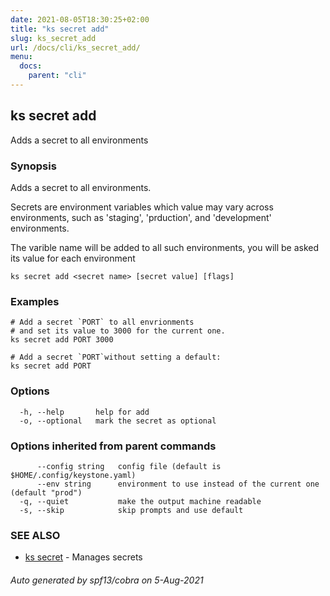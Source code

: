 ```yaml
---
date: 2021-08-05T18:30:25+02:00
title: "ks secret add"
slug: ks_secret_add
url: /docs/cli/ks_secret_add/
menu:
  docs:
    parent: "cli"
---
```

## ks secret add

Adds a secret to all environments

### Synopsis

Adds a secret to all environments.

Secrets are environment variables which value may vary
across environments, such as 'staging', 'prduction',
and 'development' environments.

The varible name will be added to all such environments,
you will be asked its value for each environment


```
ks secret add <secret name> [secret value] [flags]
```

### Examples

```
# Add a secret `PORT` to all envrionments
# and set its value to 3000 for the current one.
ks secret add PORT 3000

# Add a secret `PORT`without setting a default:
ks secret add PORT
```

### Options

```
  -h, --help       help for add
  -o, --optional   mark the secret as optional
```

### Options inherited from parent commands

```
      --config string   config file (default is $HOME/.config/keystone.yaml)
      --env string      environment to use instead of the current one (default "prod")
  -q, --quiet           make the output machine readable
  -s, --skip            skip prompts and use default
```

### SEE ALSO

* [ks secret](/docs/cli/ks_secret/)	 - Manages secrets

###### Auto generated by spf13/cobra on 5-Aug-2021
